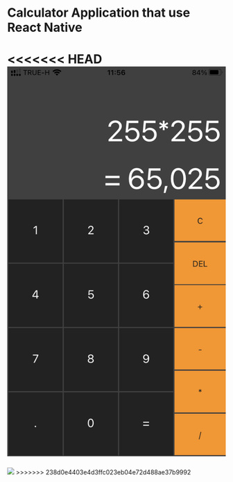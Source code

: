 # Calculator Application that use React Native

<<<<<<< HEAD
<img src="./assets/application_img.PNG">
=======
<img src="../assets/application_img.png">
>>>>>>> 238d0e4403e4d3ffc023eb04e72d488ae37b9992
